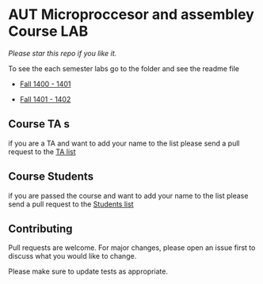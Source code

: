 # AUT Microproccesor and assembley  Course LAB


*Please star this repo if you like it.*



To see the each semester labs go to the folder and see the readme file

-  [Fall 1400 - 1401](./Fall-1400-LAB/)

- [Fall 1401 - 1402](./Fall-1401-LAB/)
 
## Course TA s


if you are a TA and want to add your name to the list please send a pull request
to the [TA list](Course-TAs.md)

## Course Students

if you are passed the course and want to add your name to the list please send a pull request
to the [Students list](Course-Students.md)




## Contributing
Pull requests are welcome. For major changes, please open an issue first to discuss what you would like to change.

Please make sure to update tests as appropriate.
